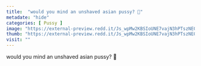 ```yaml
---
title:  "would you mind an unshaved asian pussy? 🥺"
metadate: "hide"
categories: [ Pussy ]
image: "https://external-preview.redd.it/Js_wpMw2KBSIoUNE7vajN3hPTszNE0XDDvbBOaIzQZw.jpg?auto=webp&s=497aeb3ab52a0a17e477ef89b49ce38d3276ac06"
thumb: "https://external-preview.redd.it/Js_wpMw2KBSIoUNE7vajN3hPTszNE0XDDvbBOaIzQZw.jpg?width=320&crop=smart&auto=webp&s=d8effe1832d54b96462de019f3f4aefec7661461"
visit: ""
---
```

would you mind an unshaved asian pussy? 🥺
